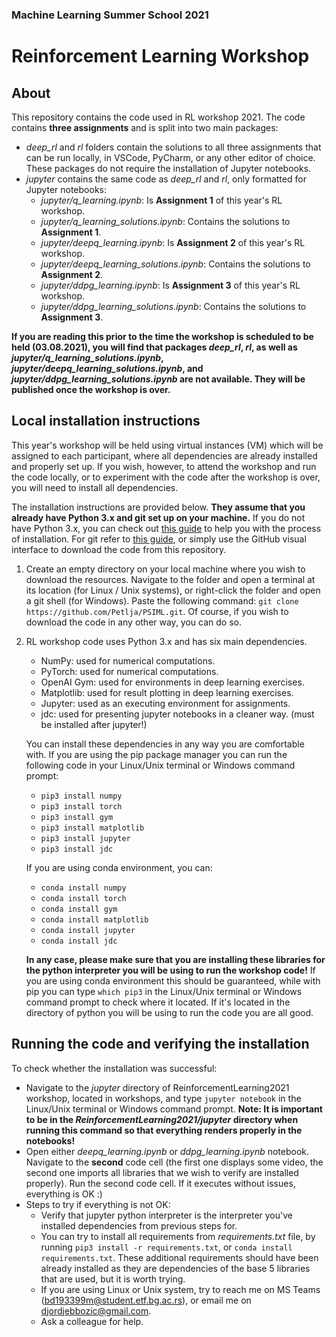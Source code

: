 ### Machine Learning Summer School 2021
# Reinforcement Learning Workshop

## About

This repository contains the code used in RL workshop 2021. The code contains **three assignments** and is split into two main packages:

* *deep_rl* and *rl* folders contain the solutions to all three assignments that can be run locally, in VSCode, PyCharm, or any other editor of choice. These packages do not require the installation of Jupyter notebooks.
* *jupyter* contains the same code as *deep_rl* and *rl*, only formatted for Jupyter notebooks:
    * *jupyter/q_learning.ipynb*: Is **Assignment 1** of this year's RL workshop.
    * *jupyter/q_learning_solutions.ipynb*: Contains the solutions to **Assignment 1**.
    * *jupyter/deepq_learning.ipynb*: Is **Assignment 2** of this year's RL workshop.
    * *jupyter/deepq_learning_solutions.ipynb*: Contains the solutions to **Assignment 2**.
    * *jupyter/ddpg_learning.ipynb*: Is **Assignment 3** of this year's RL workshop.
    * *jupyter/ddpg_learning_solutions.ipynb*: Contains the solutions to **Assignment 3**.
    
**If you are reading this prior to the time the workshop is scheduled to be held (03.08.2021), you will find that packages *deep_rl*, *rl*, as well as *jupyter/q_learning_solutions.ipynb*, *jupyter/deepq_learning_solutions.ipynb*, and *jupyter/ddpg_learning_solutions.ipynb* are not available. They will be published once the workshop is over.**

## Local installation instructions

This year's workshop will be held using virtual instances (VM) which will be assigned to each participant, where all dependencies are already installed and properly set up. If you wish, however, to attend the workshop and run the code locally, or to experiment with the code after the workshop is over, you will need to install all dependencies. 

The installation instructions are provided below. **They assume that you already have Python 3.x and git set up on your machine.** If you do not have Python 3.x, you can check out [this guide](https://realpython.com/installing-python/) to help you with the process of installation. For git refer to [this guide](https://git-scm.com/book/en/v2/Getting-Started-Installing-Git), or simply use the GitHub visual interface to download the code from this repository.

1. Create an empty directory on your local machine where you wish to download the resources. Navigate to the folder and open a terminal at its location (for Linux / Unix systems), or right-click the folder and open a git shell (for Windows). Paste the following command: `git clone https://github.com/Petlja/PSIML.git`. Of course, if you wish to download the code in any other way, you can do so. 
2. RL workshop code uses Python 3.x and has six main dependencies.
    * NumPy: used for numerical computations.
    * PyTorch: used for numerical computations.
    * OpenAI Gym: used for environments in deep learning exercises. 
    * Matplotlib: used for result plotting in deep learning exercises.
    * Jupyter: used as an executing environment for assignments.
    * jdc: used for presenting jupyter notebooks in a cleaner way. (must be installed after jupyter!)
    
    You can install these dependencies in any way you are comfortable with. If you are using the pip package manager you can run the following code in your Linux/Unix terminal or Windows command prompt:
    * `pip3 install numpy`
    * `pip3 install torch`
    * `pip3 install gym`
    * `pip3 install matplotlib`
    * `pip3 install jupyter`
    * `pip3 install jdc`
      
    If you are using conda environment, you can:
    * `conda install numpy`
    * `conda install torch`
    * `conda install gym`
    * `conda install matplotlib`
    * `conda install jupyter`
    * `conda install jdc`
    
    **In any case, please make sure that you are installing these libraries for the python interpreter you will be using to run the workshop code!** If you are using conda environment this should be guaranteed, while with pip you can type `which pip3` in the Linux/Unix terminal or Windows command prompt to check where it located. If it's located in the directory of python you will be using to run the code you are all good.

## Running the code and verifying the installation

To check whether the installation was successful:

* Navigate to the *jupyter* directory  of ReinforcementLearning2021 workshop, located in workshops, and type `jupyter notebook` in the Linux/Unix terminal or Windows command prompt. **Note: It is important to be in the *ReinforcementLearning2021/jupyter* directory when running this command so that everything renders properly in the notebooks!**
* Open either *deepq_learning.ipynb* or *ddpg_learning.ipynb* notebook. Navigate to the **second** code cell (the first one displays some video, the second one imports all libraries that we wish to verify are installed properly). Run the second code cell. If it executes without issues, everything is OK :)
* Steps to try if everything is not OK:
    * Verify that jupyter python interpreter is the interpreter you've installed dependencies from previous steps for. 
    * You can try to install all requirements from *requirements.txt* file, by running `pip3 install -r requirements.txt`, or `conda install requirements.txt`. These additional requirements should have been already installed as they are dependencies of the base 5 libraries that are used, but it is worth trying.
    * If you are using Linux or Unix system, try to reach me on MS Teams (bd193399m@student.etf.bg.ac.rs), or email me on djordjebbozic@gmail.com.
    * Ask a colleague for help.